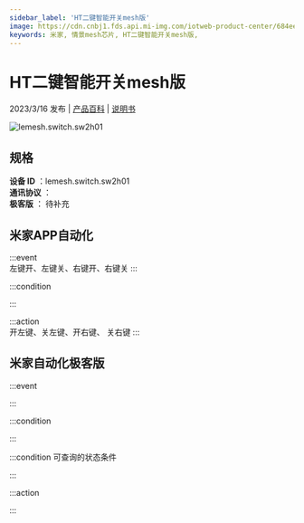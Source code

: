 ```yaml
---
sidebar_label: 'HT二键智能开关mesh版'
image: https://cdn.cnbj1.fds.api.mi-img.com/iotweb-product-center/684ee9090573cdb7e7e5c057605ea462_1669183426816.png?GalaxyAccessKeyId=AKVGLQWBOVIRQ3XLEW&Expires=9223372036854775807&Signature=bUJ8RS6wnwtyrAcqtTpdxlO4pJ4=
keywords: 米家, 情景mesh芯片, HT二键智能开关mesh版, 
---
```

# HT二键智能开关mesh版

2023/3/16 发布 | [产品百科](https://home.mi.com/webapp/content/baike/product/index.html?model=lemesh.switch.sw2h01/) | [说明书](https://home.mi.com/views/introduction.html?model=lemesh.switch.sw2h01&region=cn)

![lemesh.switch.sw2h01](https://cdn.cnbj1.fds.api.mi-img.com/iotweb-product-center/684ee9090573cdb7e7e5c057605ea462_1669183426816.png?GalaxyAccessKeyId=AKVGLQWBOVIRQ3XLEW&Expires=9223372036854775807&Signature=bUJ8RS6wnwtyrAcqtTpdxlO4pJ4=)

## 规格  
> 
**设备 ID** ：lemesh.switch.sw2h01  
**通讯协议** ：  
**极客版**  ： 待补充 


## 米家APP自动化  

:::event  
左键开、左键关、右键开、右键关
:::

:::condition  

:::

:::action   
开左键、关左键、开右键、 关右键
:::

## 米家自动化极客版  

:::event  

:::

:::condition  

:::

:::condition 可查询的状态条件  

:::

:::action  

:::

        
